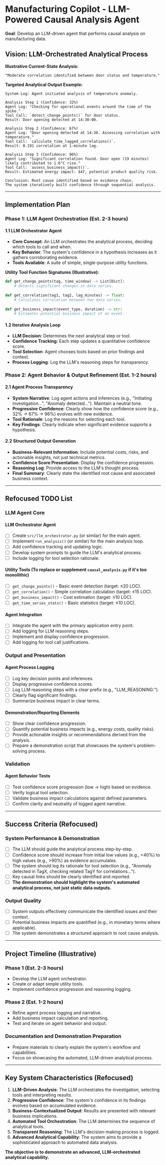 # Manufacturing Copilot - LLM-Powered Causal Analysis Agent

**Goal**: Develop an LLM-driven agent that performs causal analysis on manufacturing data.

## **Vision: LLM-Orchestrated Analytical Process**

**Illustrative Current-State Analysis:**
```
"Moderate correlation identified between door status and temperature."
```

**Targeted Analytical Output Example:**
```
System Log: Agent initiated analysis of temperature anomaly.

Analysis Step 1 (Confidence: 32%)
Agent Log: "Checking for operational events around the time of the spike."
Tool Call: `detect_change_points()` for door status.
Result: Door opening detected at 14:30:00.

Analysis Step 2 (Confidence: 67%)
Agent Log: "Door opening detected at 14:30. Assessing correlation with temperature."
Tool Call: `calculate_time_lagged_correlations()`.
Result: 0.191 correlation at 1-minute lag.

Analysis Step 3 (Confidence: 96%)
Agent Log: "Significant correlation found. Door open (19 minutes) likely contributed to 1.6°C rise."
Tool Call: `assess_business_impact()`.
Result: Estimated energy impact: $47, potential product quality risk.

Conclusion: Root cause identified based on evidence chain.
The system iteratively built confidence through sequential analysis.
```

---

## **Implementation Plan**

### **Phase 1: LLM Agent Orchestration (Est. 2-3 hours)**

#### **1.1 LLM Orchestrator Agent**
- **Core Concept**: An LLM orchestrates the analytical process, deciding which tools to call and when.
- **Key Behavior**: The system's confidence in a hypothesis increases as it gathers corroborating evidence.
- **Tools Available**: A suite of simple, single-purpose utility functions.

**Utility Tool Function Signatures (Illustrative):**
```python
def get_change_points(tag, time_window) -> List[Dict]:
    # Detects significant changes in data series.
    
def get_correlation(tag1, tag2, lag_minutes) -> float:
    # Calculates correlation between two data series.
    
def get_business_impact(event_type, duration) -> str:
    # Estimates potential business impact of an event.
```

#### **1.2 Iterative Analysis Loop**
- **LLM Decision**: Determines the next analytical step or tool.
- **Confidence Tracking**: Each step updates a quantitative confidence score.
- **Tool Selection**: Agent chooses tools based on prior findings and context.
- **Process Logging**: Log the LLM's reasoning steps for transparency.

### **Phase 2: Agent Behavior & Output Refinement (Est. 1-2 hours)**

#### **2.1 Agent Process Transparency**
- **System Narrative**: Log agent actions and inferences (e.g., "Initiating investigation...", "Anomaly detected..."). Maintain a neutral tone.
- **Progressive Confidence**: Clearly show how the confidence score (e.g., 32% → 67% → 96%) evolves with new evidence.
- **Tool Rationale**: Log the reasons for selecting each tool.
- **Key Findings**: Clearly indicate when significant evidence supports a hypothesis.

#### **2.2 Structured Output Generation**
- **Business-Relevant Information**: Include potential costs, risks, and actionable insights, not just technical metrics.
- **Confidence Score Presentation**: Display the confidence progression.
- **Reasoning Log**: Provide access to the LLM's thought process.
- **Final Summary**: Clearly state the identified root cause and associated business context.

---

## **Refocused TODO List**

### **LLM Agent Core**

#### **LLM Orchestrator Agent**
- [ ] Create `src/llm_orchestrator.py` (or similar) for the main agent.
- [ ] Implement `run_analysis()` (or similar) for the main analysis loop.
- [ ] Add confidence tracking and updating logic.
- [ ] Develop system prompts to guide the LLM's analytical process.
- [ ] Include logging for tool selection rationale.

#### **Utility Tools** (To replace or supplement `causal_analysis.py` if it's too monolithic)
- [ ] `get_change_points()` - Basic event detection (target: ≤20 LOC).
- [ ] `get_correlation()` - Simple correlation calculation (target: ≤15 LOC).
- [ ] `get_business_impact()` - Cost estimation (target: ≤10 LOC).
- [ ] `get_time_series_stats()` - Basic statistics (target: ≤10 LOC).

#### **Agent Integration**
- [ ] Integrate the agent with the primary application entry point.
- [ ] Add logging for LLM reasoning steps.
- [ ] Implement and display confidence progression.
- [ ] Add logging for tool call justifications.

### **Output and Presentation**

#### **Agent Process Logging**
- [ ] Log key decision points and inferences.
- [ ] Display progressive confidence scores.
- [ ] Log LLM reasoning steps with a clear prefix (e.g., "LLM_REASONING:").
- [ ] Clearly flag significant findings.
- [ ] Summarize business impact in clear terms.

#### **Demonstration/Reporting Elements**
- [ ] Show clear confidence progression.
- [ ] Quantify potential business impacts (e.g., energy costs, quality risks).
- [ ] Provide actionable insights or recommendations derived from the analysis.
- [ ] Prepare a demonstration script that showcases the system's problem-solving process.

### **Validation**

#### **Agent Behavior Tests**
- [ ] Test confidence score progression (low → high) based on evidence.
- [ ] Verify logical tool selection.
- [ ] Validate business impact calculations against defined parameters.
- [ ] Confirm clarity and neutrality of logged agent narrative.

---

## **Success Criteria (Refocused)**

### **System Performance & Demonstration**
- [ ] The LLM should guide the analytical process step-by-step.
- [ ] Confidence score should increase from initial low values (e.g., <40%) to high values (e.g., >90%) as evidence accumulates.
- [ ] The system should log its rationale for tool selection (e.g., "Anomaly detected in TagX, checking related TagY for correlations...").
- [ ] Key causal links should be clearly identified and reported.
- [ ] **The demonstration should highlight the system's automated analytical process, not just static data outputs.**

### **Output Quality**
- [ ] System outputs effectively communicate the identified issues and their context.
- [ ] Potential business impacts are quantified (e.g., in monetary terms where applicable).
- [ ] The system demonstrates a structured approach to root cause analysis.

---

## **Project Timeline (Illustrative)**

### **Phase 1 (Est. 2-3 hours)**
- Develop the LLM agent orchestrator.
- Create or adapt simple utility tools.
- Implement confidence progression and reasoning logging.

### **Phase 2 (Est. 1-2 hours)**
- Refine agent process logging and narrative.
- Add business impact calculation and reporting.
- Test and iterate on agent behavior and output.

### **Documentation and Demonstration Preparation**
- Prepare materials to clearly explain the system's workflow and capabilities.
- Focus on showcasing the automated, LLM-driven analytical process.

---

## **Key System Characteristics (Refocused)**

1. **LLM-Driven Analysis**: The LLM orchestrates the investigation, selecting tools and interpreting results.
2. **Progressive Confidence**: The system's confidence in its findings evolves based on accumulated evidence.
3. **Business-Contextualized Output**: Results are presented with relevant business implications.
4. **Automated Tool Orchestration**: The LLM determines the sequence of analytical tools.
5. **Transparent Reasoning**: The LLM's decision-making process is logged.
6. **Advanced Analytical Capability**: The system aims to provide a sophisticated approach to automated data analysis.

**The objective is to demonstrate an advanced, LLM-orchestrated analytical capability.**